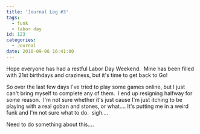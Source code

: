 ```yaml
---
title: 'Journal Log #3'
tags:
  - funk
  - labor day
id: 123
categories:
  - Journal
date: 2010-09-06 16:41:00
---
```


Hope everyone has had a restful Labor Day Weekend.  Mine has been filled with 21st birthdays and craziness, but it's time to get back to Go!

So over the last few days I've tried to play some games online, but I just can't bring myself to complete any of them.  I end up resigning halfway for some reason.  I'm not sure whether it's just cause I'm just itching to be playing with a real goban and stones, or what.... It's putting me in a weird funk and I'm not sure what to do.  sigh....

Need to do something about this....